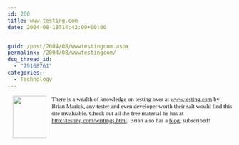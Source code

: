 ```yaml
---
id: 280
title: www.testing.com
date: 2004-08-18T14:42:09+00:00


guid: /post/2004/08/wwwtestingcom.aspx
permalink: /2004/08/wwwtestingcom/
dsq_thread_id:
  - "79168761"
categories:
  - Technology
---
```



<div class=Section1>

<p class=MsoNormal><img width=75 height=95
src="{{ site.url }}{{ site.baseurl }}/wp-content/uploads/contentbinary/image00112.gif" align=left hspace=12><span
style='font-size:10.0pt;font-family:Verdana'>There is a wealth of knowledge on
testing over at <a href="http://www.testing.com/">www.testing.com</a> by Brian Marick,
any tester and even developer worth their salt would find this site invaluable.
Check out all the free material he has at <a
href="http://testing.com/writings.html">http://testing.com/writings.html</a>.
Brian also has a <a href="http://www.testing.com/cgi-bin/blog">blog</a>,
subscribed!</span></p>

</div>

